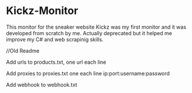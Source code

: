# Kickz-Monitor
This monitor for the sneaker website Kickz was my first monitor and it was developed from scratch by me.
Actually deprecated but it helped me improve my C# and web scrapinig skills.



//Old Readme

Add urls to products.txt, one url each line 

Add proxies to proxies.txt one each line ip:port:username:password

Add webhook to webhook.txt 

